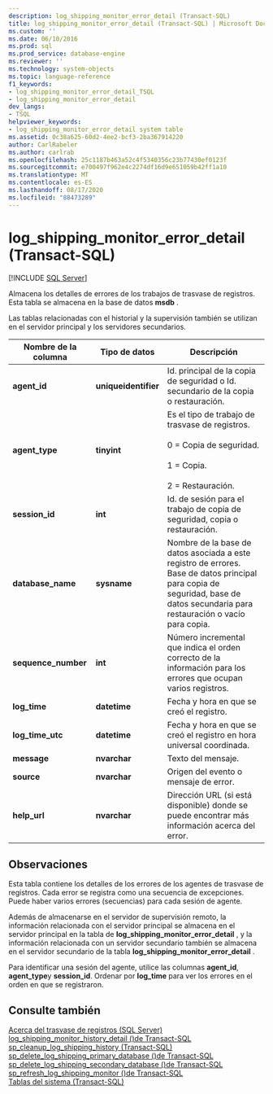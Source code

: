 ```yaml
---
description: log_shipping_monitor_error_detail (Transact-SQL)
title: log_shipping_monitor_error_detail (Transact-SQL) | Microsoft Docs
ms.custom: ''
ms.date: 06/10/2016
ms.prod: sql
ms.prod_service: database-engine
ms.reviewer: ''
ms.technology: system-objects
ms.topic: language-reference
f1_keywords:
- log_shipping_monitor_error_detail_TSQL
- log_shipping_monitor_error_detail
dev_langs:
- TSQL
helpviewer_keywords:
- log_shipping_monitor_error_detail system table
ms.assetid: 0c38a625-60d2-4ee2-bcf3-2ba367914220
author: CarlRabeler
ms.author: carlrab
ms.openlocfilehash: 25c1187b463a52c4f5340356c23b77430ef0123f
ms.sourcegitcommit: e700497f962e4c2274df16d9e651059b42ff1a10
ms.translationtype: MT
ms.contentlocale: es-ES
ms.lasthandoff: 08/17/2020
ms.locfileid: "88473289"
---
```

# <a name="log_shipping_monitor_error_detail-transact-sql"></a>log_shipping_monitor_error_detail (Transact-SQL)
[!INCLUDE [SQL Server](../../includes/applies-to-version/sqlserver.md)]

  Almacena los detalles de errores de los trabajos de trasvase de registros. Esta tabla se almacena en la base de datos **msdb** .  
  
 Las tablas relacionadas con el historial y la supervisión también se utilizan en el servidor principal y los servidores secundarios.  
  
|Nombre de la columna|Tipo de datos|Descripción|  
|-----------------|---------------|-----------------|  
|**agent_id**|**uniqueidentifier**|Id. principal de la copia de seguridad o Id. secundario de la copia o restauración.|  
|**agent_type**|**tinyint**|Es el tipo de trabajo de trasvase de registros.<br /><br /> 0 = Copia de seguridad.<br /><br /> 1 = Copia.<br /><br /> 2 = Restauración.|  
|**session_id**|**int**|Id. de sesión para el trabajo de copia de seguridad, copia o restauración.|  
|**database_name**|**sysname**|Nombre de la base de datos asociada a este registro de errores. Base de datos principal para copia de seguridad, base de datos secundaria para restauración o vacío para copia.|  
|**sequence_number**|**int**|Número incremental que indica el orden correcto de la información para los errores que ocupan varios registros.|  
|**log_time**|**datetime**|Fecha y hora en que se creó el registro.|  
|**log_time_utc**|**datetime**|Fecha y hora en que se creó el registro en hora universal coordinada.|  
|**message**|**nvarchar**|Texto del mensaje.|  
|**source**|**nvarchar**|Origen del evento o mensaje de error.|  
|**help_url**|**nvarchar**|Dirección URL (si está disponible) donde se puede encontrar más información acerca del error.|  
  
## <a name="remarks"></a>Observaciones  
 Esta tabla contiene los detalles de los errores de los agentes de trasvase de registros. Cada error se registra como una secuencia de excepciones. Puede haber varios errores (secuencias) para cada sesión de agente.  
  
 Además de almacenarse en el servidor de supervisión remoto, la información relacionada con el servidor principal se almacena en el servidor principal en la tabla de **log_shipping_monitor_error_detail** , y la información relacionada con un servidor secundario también se almacena en el servidor secundario de la tabla **log_shipping_monitor_error_detail** .  
  
 Para identificar una sesión del agente, utilice las columnas **agent_id**, **agent_type**y **session_id**. Ordenar por **log_time** para ver los errores en el orden en que se registraron.  
  
## <a name="see-also"></a>Consulte también  
 [Acerca del trasvase de registros &#40;SQL Server&#41;](../../database-engine/log-shipping/about-log-shipping-sql-server.md)   
 [log_shipping_monitor_history_detail &#40;&#41;de Transact-SQL ](../../relational-databases/system-tables/log-shipping-monitor-history-detail-transact-sql.md)   
 [sp_cleanup_log_shipping_history &#40;Transact-SQL&#41;](../../relational-databases/system-stored-procedures/sp-cleanup-log-shipping-history-transact-sql.md)   
 [sp_delete_log_shipping_primary_database &#40;&#41;de Transact-SQL ](../../relational-databases/system-stored-procedures/sp-delete-log-shipping-primary-database-transact-sql.md)   
 [sp_delete_log_shipping_secondary_database &#40;&#41;de Transact-SQL ](../../relational-databases/system-stored-procedures/sp-delete-log-shipping-secondary-database-transact-sql.md)   
 [sp_refresh_log_shipping_monitor &#40;&#41;de Transact-SQL ](../../relational-databases/system-stored-procedures/sp-refresh-log-shipping-monitor-transact-sql.md)   
 [Tablas del sistema &#40;Transact-SQL&#41;](../../relational-databases/system-tables/system-tables-transact-sql.md)  
  
  
